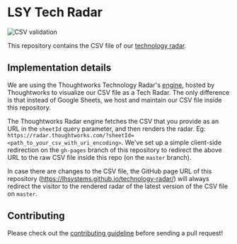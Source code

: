 # LSY Tech Radar

![CSV validation](https://github.com/lhsystems/technology-radar/workflows/CSV%20validation/badge.svg)

This repository contains the CSV file of our [technology radar](https://lhsystems.github.io/technology-radar/).

## Implementation details

We are using the Thoughtworks Technology Radar's [engine](https://www.thoughtworks.com/radar/how-to-byor), hosted by Thoughtworks to visualize our CSV file as a Tech Radar.
The only difference is that instead of Google Sheets, we host and maintain our CSV file inside this repository.

The Thoughtworks Radar engine fetches the CSV that you provide as an URL in the `sheetId` query parameter, and then renders the radar. Eg: `https://radar.thoughtworks.com/?sheetId=<path_to_your_csv_with_uri_encoding>`.
We've set up a simple client-side redirection on the `gh-pages` branch of this repository to redirect the above URL to the raw CSV file inside this repo (on the `master` branch).

In case there are changes to the CSV file, the GitHub page URL of this repository (https://lhsystems.github.io/technology-radar/) will always redirect the visitor to the rendered radar of the latest version of the CSV file on `master`.

## Contributing

Please check out the [contributing guideline](CONTRIBUTING.md) before sending a pull request!
